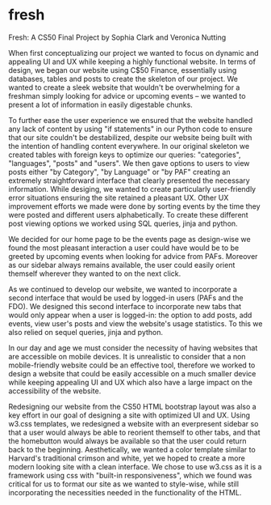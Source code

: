 # fresh
Fresh: A CS50 Final Project
by Sophia Clark and Veronica Nutting

When first conceptualizing our project we wanted to focus on dynamic and appealing UI and UX while keeping a highly functional
website. In terms of design, we began our website using C$50 Finance, essentially using databases, tables and posts to create the
skeleton of our project. We wanted to create a sleek website that wouldn't be overwhelming for a freshman simply looking for advice
or upcoming events – we wanted to present a lot of information in easily digestable chunks.

To further ease the user experience we ensured that the website handled any lack of content by using "if statements" in our Python
code to ensure that our site couldn't be destabilized, despite our website being built with the intention of handling content
everywhere. In our original skeleton we created tables with foreign keys to optimize our queries: "categories", "languages", "posts"
and "users". We then gave options to users to view posts either "by Category", "by Language" or "by PAF" creating an extremely
straightforward interface that clearly presented the necessary information. While desiging, we wanted to create particularly
user-friendly error situations ensuring the site retained a pleasant UX. Other UX improvement efforts we made were done by sorting
events by the time they were posted and different users alphabetically. To create these different post viewing options we worked
using SQL queries, jinja and python.

We decided for our home page to be the events page as design-wise we found the most pleasant interaction a user could have would
be to be greeted by upcoming events when looking for advice from PAFs. Moreover as our sidebar always remains available, the
user could easily orient themself wherever they wanted to on the next click.

As we continued to develop our website, we wanted to incorporate a second interface that would be used by logged-in users (PAFs and
the FDO). We designed this second interface to incorporate new tabs that would only appear when a user is logged-in: the option to
add posts, add events, view user's posts and view the website's usage statistics. To this we also relied on sequel queries, jinja
and python.

In our day and age we must consider the necessity of having websites that are accessible on mobile devices. It is unrealistic to
consider that a non mobile-friendly website could be an effective tool, therefore we worked to design a website that could be
easily accessible on a much smaller device while keeping appealing UI and UX which also have a large impact on the accessibility
of the website.

Redesigning our website from the CS50 HTML bootstrap layout was also a key effort in our goal of designing a site with optimized UI
and UX. Using w3.css templates, we redesigned a website with an everpresent sidebar so that a user would always be able to reorient
themself to other tabs, and that the homebutton would always be available so that the user could return back to the beginning.
Aesthetically, we wanted a color template similar to Harvard's traditional crimson and white, yet we hoped to create a more modern
looking site with a clean interface. We chose to use w3.css as it is a framework using css with "built-in responsiveness",
which we found was critical for us to format our site as we wanted to style-wise, while still incorporating the necessities
needed in the functionality of the HTML.
